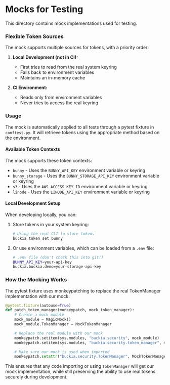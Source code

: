 # Mocks for Testing

This directory contains mock implementations used for testing.

### Flexible Token Sources

The mock supports multiple sources for tokens, with a priority order:

1. **Local Development (not in CI):**

   - First tries to read from the real system keyring
   - Falls back to environment variables
   - Maintains an in-memory cache

2. **CI Environment:**
   - Reads only from environment variables
   - Never tries to access the real keyring

### Usage

The mock is automatically applied to all tests through a pytest fixture in `conftest.py`. It will retrieve tokens using the appropriate method based on the environment.

#### Available Token Contexts

The mock supports these token contexts:

- `bunny` - Uses the `BUNNY_API_KEY` environment variable or keyring
- `bunny_storage` - Uses the `BUNNY_STORAGE_API_KEY` environment variable or keyring
- `s3` - Uses the `AWS_ACCESS_KEY_ID` environment variable or keyring
- `linode` - Uses the `LINODE_API_KEY` environment variable or keyring

#### Local Development Setup

When developing locally, you can:

1. Store tokens in your system keyring:

   ```bash
   # Using the real CLI to store tokens
   buckia token set bunny
   ```

2. Or use environment variables, which can be loaded from a `.env` file:
   ```bash
   # .env file (don't check this into git!)
   BUNNY_API_KEY=your-api-key
   buckia.buckia.demo=your-storage-api-key
   ```

### How the Mocking Works

The pytest fixture uses monkeypatching to replace the real TokenManager implementation with our mock:

```python
@pytest.fixture(autouse=True)
def patch_token_manager(monkeypatch, mock_token_manager):
    # Create a mock module
    mock_module = MagicMock()
    mock_module.TokenManager = MockTokenManager

    # Replace the real module with our mock
    monkeypatch.setitem(sys.modules, "buckia.security", mock_module)
    monkeypatch.setitem(sys.modules, "buckia.security.token_manager", mock_module)

    # Make sure our mock is used when imported
    monkeypatch.setattr("buckia.security.TokenManager", MockTokenManager)
```

This ensures that any code importing or using `TokenManager` will get our mock implementation, while still preserving the ability to use real tokens securely during development.
